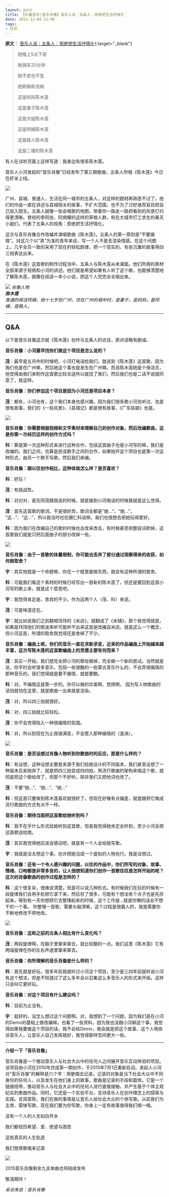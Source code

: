 ```yaml
---
layout: post
title: 【乐童音乐|音乐肖像】音乐人谈｜五条人：拒绝把生活抒情化
date: 2015-12-09 22:00
tags:
- 访谈
---
```

**原文**：
[音乐人谈｜五条人：拒绝把生活抒情化](https://mp.weixin.qq.com/s/Efn7fWVnG-aiUuZeB_XcTg){:target="_blank"}

> 她晚上5点下班
>
> 她骑车20分钟
>
> 她不悲也不急
>
> 她刷锅和洗碗
>
> 这是妈妈陈木莲
>
> 这是妻子陈木莲
>
> 这是大姐陈木莲
>
> 这是阿姨陈木莲
>
> 这是路人陈木莲
>
> 这是二楼的陈木莲

有人在试听页面上这样写道：我身边有很多陈木莲。

音乐人小河发起的“音乐肖像”已经发布了第三期歌曲，五条人所唱《陈木莲》今日在虾米上线。

![](http://mmbiz.qpic.cn/mmbiz/HtUUYxQgkynwt0OFEyZn5yj1ia2bA1PHwaU4Y6PTmicNS5AnvlKggyL0xJH2wFU9suGkMdTM0MAypzP1EOLGcCPQ/640?wx_fmt=jpeg&tp=webp&wxfrom=5&wx_lazy=1&wx_co=1)

广州、县城、普通人，生活在同一城市的五条人，对这样的题材再熟悉不过了。他们的作品一直在讲述与县城相关的故事，不扩大范围，也不为了讨好谁而盲目把自己投入陌生。五条人就像一张会唱歌的地图，带着你一路走一路把看到的风景打扫得更清晰。曾经的李阿伯、阿炳耀的这样的草根人群，和在大城市打工求生的春天小姐们，代表了五条人的视角：拒绝把生活抒情化。

这次与音乐肖像合作改编并演唱歌曲《陈木莲》，五条人的第一原则是“不要煽情”。对这几个以“真”为准的青年来说，写一个人不是去渲染情感。在这个问题上，几乎全员一致的采用了现在的轻松韵律，把一个现实的、有些沉重的故事用四三拍表达出来。

在《陈木莲》这首歌的制作过程当中，五条人与陈木莲从未谋面。他们所用的素材全部来源于视频和小河的讲述。他们就是希望如果有人听了这个歌，也能够清楚地了解陈木莲，就像在阅读一本小小说，把这个人完完全全唱出来。

![](http://mmbiz.qpic.cn/mmbiz/HtUUYxQgkynwt0OFEyZn5yj1ia2bA1PHw9Iggpmx8xCEmFgAMvCmdMfsf45gb8R3xT4Ycbn9X9gpLjnE146F05g/640?wx_fmt=jpeg&tp=webp&wxfrom=5&wx_lazy=1&wx_co=1)
*肖像人物  
**陈木莲**  
普通的保洁阿姨，她十七岁到广州，住在广州的城中村，是妻子，是妈妈，是阿姨，是路人。*

<hr class="stylis">

## Q&A

以下是音乐肖像这次就《陈木莲》创作与五条人的访谈，原对话略有删减。

**音乐肖像：小河最早找你们做这个项目是怎么说的？**

**茂**：最早是五月中的时候吧，小河打电话给我们，就说到《陈木莲》这首歌，因为我们也是在广州嘛，然后她这个事也是发生在广州嘛。而且陈木莲她是个保洁员，他觉得由我们来制作这首歌比较合适所以就找了我们，然后我们也是二话不说就同意了，就这样。

**音乐肖像：你们参加这个项目是因为小河还是项目本身？**

**茂**：都有，小河也有，这个我们本身也感兴趣。因为我们很多歌小河也听过，也是很有故事，我们的《一些风景》、《县城记》都是很有故事，《广东姑娘》也是。

![](http://mmbiz.qpic.cn/mmbiz/HtUUYxQgkynwt0OFEyZn5yj1ia2bA1PHwyfaiaYAlmsxTvKkaDCU3DTMEMwY3OxKdPrniaJeicxAHnRJjFOZxrYang/640?wx_fmt=jpeg&tp=webp&wxfrom=5&wx_lazy=1&wx_co=1)

**音乐肖像：你需要根据视频和文字素材来理解自己的创作对象，然后改编歌曲，这是你第一次经历这样的创作方式吗？**

**科**：算是第一次这种形式来进行这种合作，包括这首曲子也是小河写的嘛，我们是改编的。我们之间，也算是民谣歌手之间的合作，如果抛开这个项目也是第一次这种形式，由另一个歌手写歌，然后我们来编。

**音乐肖像：跟以往创作相比，这种体验怎么样？是否喜欢？**

**科**：好玩！

**茂**：有挑战性。

**科**：对对对，首先阿茂跟我说的时候，就是接到小河电话的时候我就是这么觉得。

**茂**：首先这首歌的歌词，不是很好弄。歌词全都是“她...”、“她...”， “这...”、“这...”，所以我当时也在跟仁科说嘛，我们也很想去把她玩得更好。

**科**：因为我们在改编自己的歌的时候也会改来改去，有时候甚至把整段词砍掉，这首歌我们就是只把后面曲子的部分改掉一些。

![](http://mmbiz.qpic.cn/mmbiz/HtUUYxQgkynwt0OFEyZn5yj1ia2bA1PHwrr3DtaqdDibFbxBcpl8jZrh16ZxdibU2NcbfESmboGkGdZxh8icHZ6oog/640?wx_fmt=jpeg&tp=webp&wxfrom=5&wx_lazy=1&wx_co=1)

**音乐肖像：由于一首歌的体量限制，你可能也丢弃了部分通过观察得来的收获，如何做取舍？**

**宇**：其实他就是一个命题嘛，你在一个框里面做东西，就会有这种所谓的取舍。

**科**：可能我们看这个素材的时候已经写出一首新的陈木莲了，但还是要回到这首小河写的歌上来，就是这个意思吧。

**宇**：我觉得肯定是，舍弃的不少。作为这两个人（茂、科）来说。

**茂**：可是味道还在。

**宇**：就比如说我们之前翻唱玮玮的《米店》，就翻成了《米铺》，那个我觉得就是。如果是玮玮他们的歌迷来听可能听不出来这首是改编自米店。就是这么一个概念，但小河这首，所谓的取舍我觉得还是舍掉了不少。

**音乐肖像：编曲上呢，你们的音乐一直在求新求变，近来的作品编曲上开始越来越丰富，这次写陈木莲的这首歌编曲上的灵感主要有何而来？**

**茂**：其实一开始，我们想完全把小河的歌给替掉，完全做一个新的尝试。当然就是说，你平时会听很多音乐，包括一些很酷的一些蒙古音乐什么的，不会弄很煽情的那种音乐的。我们觉得就是要不煽情，就是要酷。

**科**：对，不煽情这是第一步的。你可以做的优美啊、悠扬啊， 因为写人物歌曲的话怕就怕在这里，就是歌曲一出来就是渲染。

**茂**：对，所以四三拍就很好。

**科**：对，四三拍就比较轻松。

**茂**：你不会觉得陷入一种很煽情的氛围。

**科**：对，所以到现在为止我很满意，不会堕入那种煽情的（漩涡）。

![](http://mmbiz.qpic.cn/mmbiz/HtUUYxQgkynwt0OFEyZn5yj1ia2bA1PHwz0k7KMAmH8LZWNZVFlibg3I38fyjfMibQ0IycT7PyycG6ThCVSGWhRoQ/640?wx_fmt=jpeg&tp=webp&wxfrom=5&wx_lazy=1&wx_co=1)

**音乐肖像：是否设想过肖像人物听到你歌曲时的反应，那是什么样的？**

**科**：有设想，这种设想主要是来源于我们给她设计的不同版本，我们甚至设想了一种版本后来抛弃了，就是把四三拍变成四四拍，用流行歌曲的架构来唱这个歌，就彻底把这个歌给改了，但那个不好听。除非我们又把他词也改了。

**茂**：不要“她...”、“她...”、“她...”

**科**：但这首只要做到陈木莲喜欢就很好了。但现在好像有点偏差，就是跟把它做成流行歌曲的方式有点不一样。

**音乐肖像：期待当面把这首歌给她听到吗？**

**科**：我不在乎什么形式给她听到这首歌，但是我觉得她肯定会听到，至少小河会把这首歌送给她。

**茂**：其实我觉得她应该会感动吧，就是有一个人会给她写歌。  

**宇**：我就是没太想这个事，也许把她当成一个虚拟的人物也行。我是没想过。

**音乐肖像：还有一个令人感兴趣的问题，以往的作品中，你们所写的对象、故事、情绪、口吻都是非常多变的，让人很想知道你们创作一首歌往往是怎样开始的呢？这次的肖像歌曲的创作过程是怎样的？**

**科**：这个很复杂，很难说清楚，但是可以说几种形式。有时候我们在玩的时候有一段旋律我们会用手机把它录下来，然后存了很多，可能有个想法有个点子也是先存起来，等到有一天你想把它去整理起来的时候，这个工作是...就是你懒的话会不想干的一个事。 你整理一首歌，需要头脑清晰，这个过程是很磨人的，就是需要你不断地修改不停地改。

![](http://mmbiz.qpic.cn/mmbiz/HtUUYxQgkynwt0OFEyZn5yj1ia2bA1PHw67WmNicFpG9vJwXmseP4ryfS4znx8JcXPom6I5fn4U93wvPuknwczjg/640?wx_fmt=jpeg&tp=webp&wxfrom=5&wx_lazy=1&wx_co=1)

**音乐肖像：这和之前的五条人相比有什么变化吗？**

**茂**：两段旋律啊，在脑子里窜来窜去，就比较酷的一点。我们这首《陈木莲》它有两端旋律在你的左右声道里窜来窜去。

**音乐肖像：你所理解的音乐肖像是什么样的？**

**科**：首先就是好玩，很多年前我就听过小河这个项目，至少是三四年前就听说小河有这个想法，但是不知道过了这么多年会以召集这么多音乐人的形式来开始，这样只会叫它更好玩。

**音乐肖像：对这个项目有什么建议吗？**

**科**：目前为止没有。

**宇**：挺好的，没怎么想过这个问题啊。对，我想到了一个问题，因为我们是在小河的Demo的基础上做改编嘛，也看了一些资料，因为我也没跟小河聊这个事，我觉得如果我要做这个项目的话，我不会给Demo，我会就是把这个故事、这个人物告诉音乐人，让音乐人自己发挥就好，我觉得那样空间更大一些。

<hr class="stylish">

**介绍一下「音乐肖像」**

音乐肖像是一个推动音乐人与社会大众中的任何人之间展开音乐互动体验的项目。该项目由小河在2010年完成第一期创作，于2015年7月1日重新启动。发起人小河对“音乐肖像”的解释是六个字：用歌唱去记录。记录的对象是当下社会大众中不同身份的任何人，以及发生在他们身上的故事，歌曲是记录的手段和载体。它是一个链接纽带，推动音乐人与社会大众中的任何人进行直接接触，并产生基于个体主观纪实的歌曲作品。同时，它还是一个实验平台，支持音乐人在创作理念上的探索与实践。言简意赅，我们在做的事情是让音乐人给社会大众的个体写歌。以前我们为主席、雷锋写歌，现在我们要为你写歌，你身上一定有故事值得我们唱一唱。

没有一个人的人生如白开水

我们都经历希望、爱、绝望与困苦

这些真实的人生轨迹

我们想用歌唱来记录


![](http://mmbiz.qpic.cn/mmbiz/HtUUYxQgkynwt0OFEyZn5yj1ia2bA1PHwJ0JicibLqdNMcO7hnVtqYTyJCiauvOriaQZgicJISle9dBhpIkxXXGSa9Cg/640?wx_fmt=jpeg&tp=webp&wxfrom=5&wx_lazy=1&wx_co=1)

2015音乐肖像剩余九支单曲也将陆续发布

敬请期待！

*采访来自：音乐肖像*
